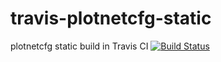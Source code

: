 # travis-plotnetcfg-static
plotnetcfg static build in Travis CI
[![Build Status](https://travis-ci.org/takumin/travis-plotnetcfg-static.svg?branch=master)](https://travis-ci.org/takumin/travis-plotnetcfg-static)
